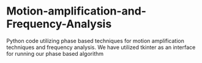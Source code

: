 # Motion-amplification-and-Frequency-Analysis
Python code utilizing phase based techniques for motion amplification techniques and frequency analysis.
We have utilized tkinter as an interface for running our phase based algorithm 
